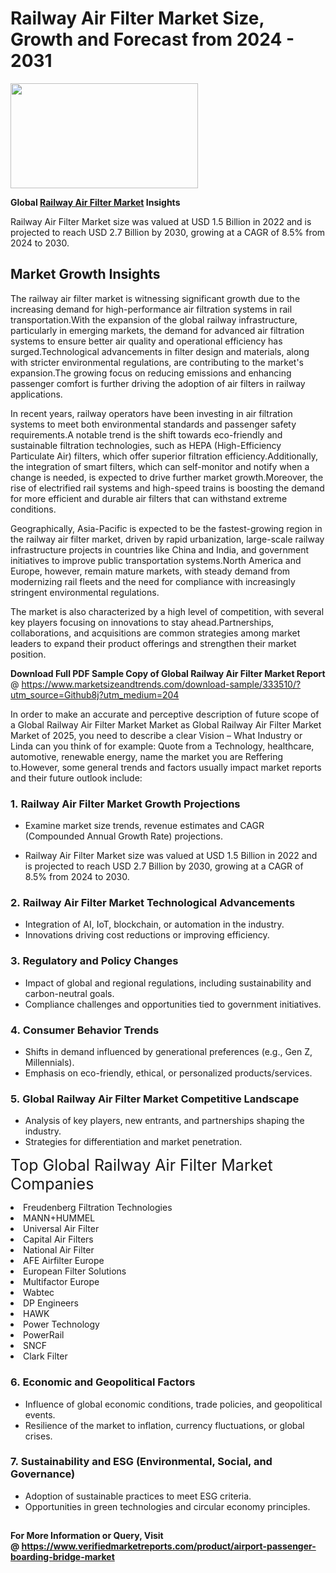 <H1>Railway Air Filter Market Size, Growth and Forecast from 2024 - 2031</H1><img class="aligncenter size-medium wp-image-584254" src="https://thirdeyenews.in/wp-content/uploads/2024/09/Global-Market-Research-300x168.jpeg" alt="" width="300" height="168" /><p><strong>Global&nbsp;<a href="https://www.marketsizeandtrends.com/download-sample/333510/?utm_source=Github8j?utm_medium=204">Railway Air Filter Market</a> Insights</strong></p><p>Railway Air Filter Market size was valued at USD 1.5 Billion in 2022 and is projected to reach USD 2.7 Billion by 2030, growing at a CAGR of 8.5% from 2024 to 2030.</p><p><h2>Market Growth Insights</h2> <p>The railway air filter market is witnessing significant growth due to the increasing demand for high-performance air filtration systems in rail transportation.With the expansion of the global railway infrastructure, particularly in emerging markets, the demand for advanced air filtration systems to ensure better air quality and operational efficiency has surged.Technological advancements in filter design and materials, along with stricter environmental regulations, are contributing to the market's expansion.The growing focus on reducing emissions and enhancing passenger comfort is further driving the adoption of air filters in railway applications.</p> <p>In recent years, railway operators have been investing in air filtration systems to meet both environmental standards and passenger safety requirements.A notable trend is the shift towards eco-friendly and sustainable filtration technologies, such as HEPA (High-Efficiency Particulate Air) filters, which offer superior filtration efficiency.Additionally, the integration of smart filters, which can self-monitor and notify when a change is needed, is expected to drive further market growth.Moreover, the rise of electrified rail systems and high-speed trains is boosting the demand for more efficient and durable air filters that can withstand extreme conditions.</p> <p>Geographically, Asia-Pacific is expected to be the fastest-growing region in the railway air filter market, driven by rapid urbanization, large-scale railway infrastructure projects in countries like China and India, and government initiatives to improve public transportation systems.North America and Europe, however, remain mature markets, with steady demand from modernizing rail fleets and the need for compliance with increasingly stringent environmental regulations.</p> <p>The market is also characterized by a high level of competition, with several key players focusing on innovations to stay ahead.Partnerships, collaborations, and acquisitions are common strategies among market leaders to expand their product offerings and strengthen their market position.</p> <p><span class=""><strong>Download Full PDF Sample Copy of Global Railway Air Filter Market Report</strong> @ <a href="https://www.marketsizeandtrends.com/download-sample/333510/?utm_source=Github8j?utm_medium=204" target="_blank">https://www.marketsizeandtrends.com/download-sample/333510/?utm_source=Github8j?utm_medium=204</a></span></p><p>In order to make an accurate and perceptive description of future scope of a Global&nbsp;Railway Air Filter Market Market as Global&nbsp;Railway Air Filter Market Market of 2025, you need to describe a clear Vision &ndash; What Industry or Linda can you think of for example: Quote from a Technology, healthcare, automotive, renewable energy, name the market you are Reffering to.However, some general trends and factors usually impact market reports and their future outlook include:</p><h3>1.&nbsp;<strong>Railway Air Filter Market Growth Projections</strong></h3><ul><li>Examine market size trends, revenue estimates and CAGR (Compounded Annual Growth Rate) projections.</li><li><p>Railway Air Filter Market size was valued at USD 1.5 Billion in 2022 and is projected to reach USD 2.7 Billion by 2030, growing at a CAGR of 8.5% from 2024 to 2030.</p></li></ul><h3>2.&nbsp;<strong>Railway Air Filter Market Technological Advancements</strong></h3><ul><li>Integration of AI, IoT, blockchain, or automation in the industry.</li><li>Innovations driving cost reductions or improving efficiency.</li></ul><h3>3.&nbsp;<strong>Regulatory and Policy Changes</strong></h3><ul><li>Impact of global and regional regulations, including sustainability and carbon-neutral goals.</li><li>Compliance challenges and opportunities tied to government initiatives.</li></ul><h3>4.&nbsp;<strong>Consumer Behavior Trends</strong></h3><ul><li>Shifts in demand influenced by generational preferences (e.g., Gen Z, Millennials).</li><li>Emphasis on eco-friendly, ethical, or personalized products/services.</li></ul><h3>5.&nbsp;<strong>Global Railway Air Filter Market Competitive Landscape</strong></h3><ul><li>Analysis of key players, new entrants, and partnerships shaping the industry.</li><li>Strategies for differentiation and market penetration.</li></ul><p data-pm-slice="1 1 []"><span style="color: inherit; font-family: inherit; font-size: 25px;">Top Global Railway Air Filter Market Companies</span></p><div class="" data-test-id=""><p><li>Freudenberg Filtration Technologies</li><li> MANN+HUMMEL</li><li> Universal Air Filter</li><li> Capital Air Filters</li><li> National Air Filter</li><li> AFE Airfilter Europe</li><li> European Filter Solutions</li><li> Multifactor Europe</li><li> Wabtec</li><li> DP Engineers</li><li> HAWK</li><li> Power Technology</li><li> PowerRail</li><li> SNCF</li><li> Clark Filter</li></p></div><h3>6.&nbsp;<strong>Economic and Geopolitical Factors</strong></h3><ul><li>Influence of global economic conditions, trade policies, and geopolitical events.</li><li>Resilience of the market to inflation, currency fluctuations, or global crises.</li></ul><h3>7.&nbsp;<strong>Sustainability and ESG (Environmental, Social, and Governance)</strong></h3><ul><li>Adoption of sustainable practices to meet ESG criteria.</li><li>Opportunities in green technologies and circular economy principles.</li></ul><h2><strong style="font-size: 14px;">For More Information or Query, Visit @&nbsp;</strong><a style="background-color: #ffffff; font-size: 14px;" href="https://www.marketsizeandtrends.com/report/railway-air-filter-market/" target="_blank">https://www.verifiedmarketreports.com/product/airport-passenger-boarding-bridge-market</a></h2>